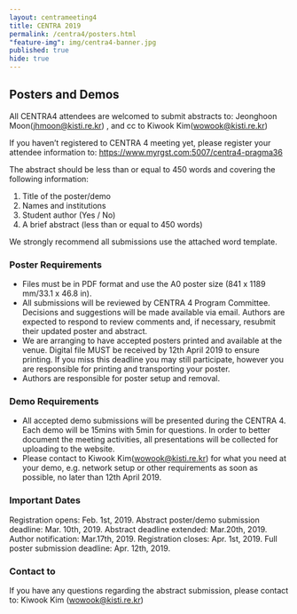 ```yaml
---
layout: centrameeting4
title: CENTRA 2019
permalink: /centra4/posters.html
"feature-img": img/centra4-banner.jpg
published: true
hide: true
---
```

## Posters and Demos

All CENTRA4 attendees are welcomed to submit abstracts to:
Jeonghoon Moon(jhmoon@kisti.re.kr) , and cc to Kiwook Kim(wowook@kisti.re.kr)

If you haven’t registered to CENTRA 4 meeting yet, please register your attendee information to:
https://www.myrgst.com:5007/centra4-pragma36

The abstract should be less than or equal to 450 words and covering the following information:

1) Title of the poster/demo
2) Names and institutions
3) Student author (Yes / No)
4) A brief abstract (less than or equal to 450 words)

We strongly recommend all submissions use the attached word template.


### Poster Requirements

- Files must be in PDF format and use the A0 poster size (841 x 1189 mm/33.1 x 46.8 in).
- All submissions will be reviewed by CENTRA 4 Program Committee. Decisions and suggestions will be made available via email. Authors are expected to respond to review comments and, if necessary, resubmit their updated poster and abstract.
- We are arranging to have accepted posters printed and available at the venue. Digital file MUST be received by 12th April 2019 to ensure printing. If you miss this deadline you may still participate, however you are responsible for printing and transporting your poster.
- Authors are responsible for poster setup and removal.


### Demo Requirements

- All accepted demo submissions will be presented during the CENTRA 4. Each demo will be 15mins with 5min for questions. In order to better document the meeting activities, all presentations will be collected for uploading to the website.
- Please contact to Kiwook Kim(wowook@kisti.re.kr) for what you need at your demo, e.g. network setup or other requirements as soon as possible, no later than 12th April 2019.



### Important Dates
Registration opens: Feb. 1st, 2019.
Abstract poster/demo submission deadline: Mar. 10th, 2019. 
Abstract deadline extended: Mar.20th, 2019.
Author notification: Mar.17th, 2019.
Registration closes: Apr. 1st, 2019.
Full poster submission deadline: Apr. 12th, 2019.



### Contact to
If you have any questions regarding the abstract submission, please contact to:
Kiwook Kim (wowook@kisti.re.kr)



